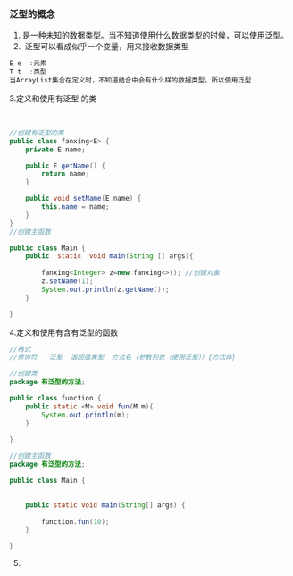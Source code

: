 ### 泛型的概念

1. ​	是一种未知的数据类型。当不知道使用什么数据类型的时候，可以使用泛型。
2. ​	泛型可以看成似乎一个变量，用来接收数据类型

```java
E e  :元素
T t  :类型
当ArrayList集合在定义时，不知道结合中会有什么样的数据类型，所以使用泛型


```

3.定义和使用有泛型 的类

​	

```java
//创建有泛型的类
public class fanxing<E> {
	private E name;

	public E getName() {
		return name;
	}

	public void setName(E name) {
		this.name = name;
	}
}
//创建主函数

public class Main {
	public  static  void main(String [] args){
		
		fanxing<Integer> z=new fanxing<>(); //创建对象
		z.setName(1);
		System.out.println(z.getName());
	}

}


```

4.定义和使用有含有泛型的函数

```java
//格式
//修饰符   泛型  返回值类型  方法名（参数列表（使用泛型））{方法体}

//创建类
package 有泛型的方法;

public class function {
	public static <M> void fun(M m){
		System.out.println(m);
	}
 
}

//创建主函数
package 有泛型的方法;

public class Main {

	
	public static void main(String[] args) {
	
		function.fun(10);
	}

}


```



5.
